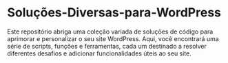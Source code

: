 # Soluções-Diversas-para-WordPress
Este repositório abriga uma coleção variada de soluções de código para aprimorar e personalizar o seu site WordPress. Aqui, você encontrará uma série de scripts, funções e ferramentas, cada um destinado a resolver diferentes desafios e adicionar funcionalidades úteis ao seu site.
